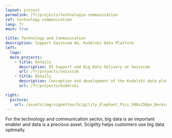 ```yaml
---
layout: project
permalink: /fr/projects/technologie-communication
ref: technology-communication
lang: fr
main: true

title: Technology and Communication
description: Support Swisscom AG, Kudelski Data Platform
left:
  logo:
  more_projects:
    - title: Details
      description: BI Support und Big Data Delivery at Swisscom
      url: /fr/projects/swisscom
    - title: Details
      description: Conception and development of the Kudelski data platform
      url: /fr/projects/kudelski

right:
  picture:
    url: /assets/img/vignettes/Scigility_Elephant_Pics_500x250px_Bereich_1.jpg
---
```


For the technology and communication sector, big data is an important enabler and data is a precious asset. Scigility helps customers use big data optimally.